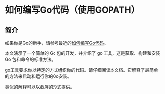 # 如何编写Go代码（使用GOPATH）

## 简介

如果你是Go的新手，请参考最近的[如何编写Go代码](main.md)。

本文演示了一个简单的 Go 包的开发，并介绍了 go 工具，这是获取、构建和安装 Go 包和命令的标准方法。

go工具要求你以特定的方式组织你的代码。请仔细阅读本文档。它解释了最简单的方法来启动和运行你的Go安装。

类似的解释可以以截屏的形式提供。